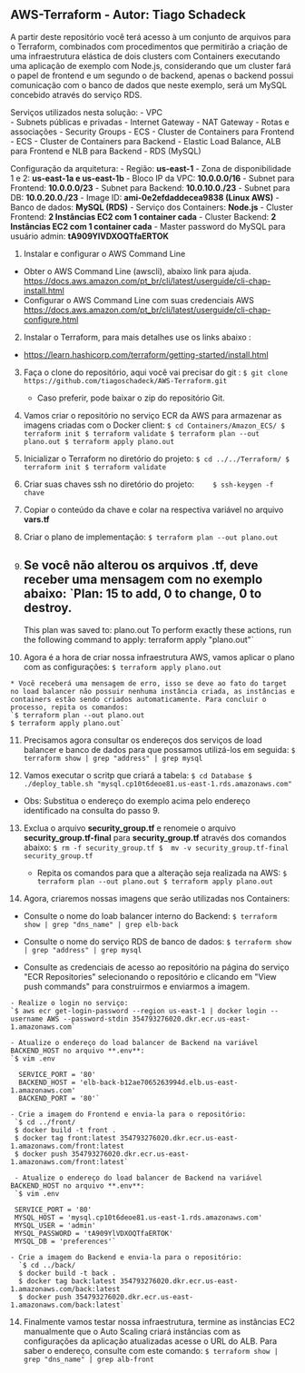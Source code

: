 ## AWS-Terraform - Autor: Tiago Schadeck

A partir deste repositório você terá acesso à um conjunto de arquivos para o Terraform, combinados com procedimentos que permitirão a criação de uma infraestrutura elástica de dois clusters com Containers executando uma aplicação de exemplo com Node.js, considerando que um cluster fará o papel de frontend e um segundo o de  backend, apenas o backend possui comunicação com o banco de dados que neste exemplo, será um MySQL concebido através do serviço RDS.  

Serviços utilizados nesta solução:
    - VPC  
    - Subnets públicas e privadas
    - Internet Gateway
    - NAT Gateway
    - Rotas e associações
    - Security Groups
    - ECS - Cluster de Containers para Frontend
    - ECS - Cluster de Containers para Backend
    - Elastic Load Balance, ALB para Frontend e NLB para Backend
    - RDS (MySQL)

Configuração da arquitetura:
    - Região: **us-east-1**
    - Zona de disponibilidade 1 e 2: **us-east-1a e us-east-1b**
    - Bloco IP da VPC: **10.0.0.0/16**
    - Subnet para Frontend: **10.0.0.0/23**
    - Subnet para Backend: **10.0.10.0./23**
    - Subnet para DB: **10.0.20.0./23**
    - Image ID: **ami-0e2efdaddecea9838 (Linux AWS)**
    - Banco de dados: **MySQL (RDS)**
    - Serviço dos Containers: **Node.js**
    - Cluster Frontend: **2 Instâncias EC2 com 1 container cada**
    - Cluster Backend: **2 Instâncias EC2 com 1 container cada**
    - Master password do MySQL para usuário admin: **tA909YlVDXOQTfaERTOK**


1.  Instalar e configurar o AWS Command Line
   - Obter o AWS Command Line (awscli), abaixo link para ajuda.
      https://docs.aws.amazon.com/pt_br/cli/latest/userguide/cli-chap-install.html   
   -  Configurar o AWS Command Line com suas credenciais AWS
      https://docs.aws.amazon.com/pt_br/cli/latest/userguide/cli-chap-configure.html

2.  Instalar o Terraform, para mais detalhes use os links abaixo :
   -  https://learn.hashicorp.com/terraform/getting-started/install.html

3.  Faça o clone do repositório, aqui você vai precisar do git :
    `$ git clone https://github.com/tiagoschadeck/AWS-Terraform.git`
    * Caso preferir, pode baixar o zip do repositório Git.

4.  Vamos criar o repositório no serviço ECR da AWS para armazenar as imagens criadas com o Docker client:
    `$ cd Containers/Amazon_ECS/
    $ terraform init
    $ terraform validate
    $ terraform plan --out plano.out
    $ terraform apply plano.out`

5.  Inicializar o Terraform no diretório do projeto:
    `$ cd ../../Terraform/
    $ terraform init
    $ terraform validate`

6.  Criar suas chaves ssh no diretório do projeto:
`    $ ssh-keygen -f chave`

7. Copiar o conteúdo da chave e colar na respectiva variável no arquivo **vars.tf**

8. Criar o plano de implementação:
    `$ terraform plan --out plano.out`

9.  Se você não alterou os arquivos .tf, deve receber uma mensagem com  no exemplo abaixo:
    `Plan: 15 to add, 0 to change, 0 to destroy.
    ------------------------------------------------------------------------
    This plan was saved to: plano.out
    To perform exactly these actions, run the following command to apply:
    terraform apply "plano.out"`

10.  Agora é a hora de criar nossa infraestrutura AWS, vamos aplicar o plano com as configurações:
    `$ terraform apply plano.out`

    * Você receberá uma mensagem de erro, isso se deve ao fato do target no load balancer não possuir nenhuma instância criada, as instâncias e containers estão sendo criados automaticamente. Para concluir o processo, repita os comandos:
    `$ terraform plan --out plano.out
    $ terraform apply plano.out`

11.  Precisamos agora consultar os endereços dos serviços de load balancer e banco de dados para que possamos utilizá-los em seguida:
    `$ terraform show | grep "address" | grep mysql`

12. Vamos executar o scritp que criará a tabela:
    `$ cd Database
    $  ./deploy_table.sh "mysql.cp10t6deoe81.us-east-1.rds.amazonaws.com"`
   * Obs: Substitua o endereço do exemplo acima pelo endereço identificado na consulta do passo 9.

13. Exclua o arquivo **security_group.tf** e renomeie o arquivo  **security_group.tf-final** para **security_group.tf** através dos comandos abaixo:
    `$ rm -f security_group.tf
    $  mv -v security_group.tf-final security_group.tf`

    * Repita os comandos para que a alteração seja realizada na AWS:
    `$ terraform plan --out plano.out
    $ terraform apply plano.out`

13. Agora, criaremos nossas imagens que serão utilizadas nos Containers:
   - Consulte o nome do loab balancer interno do Backend:
   `$ terraform show | grep "dns_name" | grep elb-back`

   - Consulte o nome do serviço RDS de banco de dados:
   `$ terraform show | grep "address" | grep mysql`

   - Consulte as credenciais de acesso ao repositório na página do serviço "ECR
Repositories" selecionando o repositório e clicando em "View push commands" para construirmos e enviarmos a imagem.

    - Realize o login no serviço:
    `$ aws ecr get-login-password --region us-east-1 | docker login --username AWS --password-stdin 354793276020.dkr.ecr.us-east-1.amazonaws.com`

    - Atualize o endereço do load balancer de Backend na variável BACKEND_HOST no arquivo **.env**:
    `$ vim .env

      SERVICE_PORT = '80'
      BACKEND_HOST = 'elb-back-b12ae7065263994d.elb.us-east-1.amazonaws.com'
      BACKEND_PORT = '80'`

    - Crie a imagem do Frontend e envia-la para o repositório:
     `$ cd ../front/
     $ docker build -t front .
     $ docker tag front:latest 354793276020.dkr.ecr.us-east-1.amazonaws.com/front:latest
     $ docker push 354793276020.dkr.ecr.us-east-1.amazonaws.com/front:latest`

     - Atualize o endereço do load balancer de Backend na variável BACKEND_HOST no arquivo **.env**:
     `$ vim .env

     SERVICE_PORT = '80'
     MYSQL_HOST = 'mysql.cp10t6deoe81.us-east-1.rds.amazonaws.com'
     MYSQL_USER = 'admin'
     MYSQL_PASSWORD = 'tA909YlVDXOQTfaERTOK'
     MYSQL_DB = 'preferences'`

    - Crie a imagem do Backend e envia-la para o repositório:
      `$ cd ../back/
      $ docker build -t back .
      $ docker tag back:latest 354793276020.dkr.ecr.us-east-1.amazonaws.com/back:latest
      $ docker push 354793276020.dkr.ecr.us-east-1.amazonaws.com/back:latest`


14. Finalmente vamos testar nossa infraestrutura, termine as instâncias EC2 manualmente que o Auto Scaling criará instâncias com as configurações da aplicação atualizadas acesse o URL do ALB. Para saber o endereço, consulte com este comando:
   `$ terraform show | grep "dns_name" | grep alb-front`
